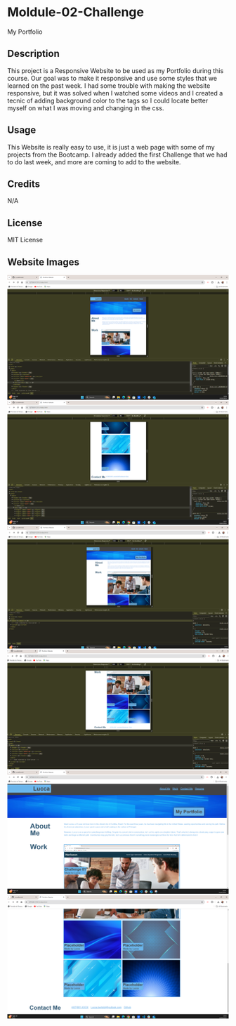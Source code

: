 # Moldule-02-Challenge

My Portfolio

## Description

This project is a Responsive Website to be used as my Portfolio during this course. Our goal was to make it responsive and use some styles that we learned on the past week. I had some trouble with making the website responsive, but it was solved when I watched some videos and I created a tecnic of adding background color to the tags so I could locate better myself on what I was moving and changing in the css. 

## Usage

This Website is really easy to use, it is just a web page with some of my projects from the Bootcamp. I already added the first Challenge that we had to do last week, and more are coming to add to the website.

## Credits

N/A

## License

 MIT License

## Website Images

 ![alt text](<Responsive 1.png>)
 ![alt text](<Responsive 2.png>)
 ![alt text](<Responsive 3.png>)
 ![alt text](<Responsive 4.png>)
 ![alt text](<Responsive 5.png>)
 ![alt text](<Responsive 6.png>)